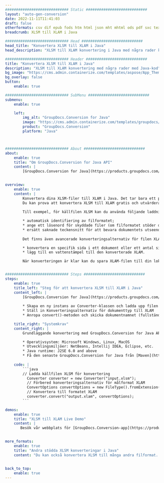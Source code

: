 ```yaml
---
############################# Static ############################
layout: "auto-gen-conversion"
date: 2022-11-11T11:41:03
draft: false
otherformats: csv dif epub fods htm html json mht mhtml ods pdf sxc tex tsv xlam xls xlsb xlsm xlsx xlt xltm xltx xml xps
breadcrumb: XLSM till XLAM i Java

############################# Head ############################
head_title: "Konvertera XLSM till XLAM i Java"
head_description: "XLSM till XLAM konvertering i Java med några rader kod. Konvertera över 160 filformat med hjälp av GroupDocs dokumentkonverterings-API för Java"

############################# Header ############################
title: "Konvertera XLSM till XLAM i Java"
description: "XLSM till XLAM konvertering med några rader med Java-kod"
bg_image: "https://cms.admin.containerize.com/templates/aspose/App_Themes/V3/images/bg/header1.png"
bg_overlay: false
button:
    enable: true

############################# SubMenu ############################
submenu:
    enable: true

    left:
        img_alt: "GroupDocs.Conversion for Java"
        image: "https://cms.admin.containerize.com/templates/groupdocs/images/product-logos/90x90-noborder/groupdocs-conversion-java.png"
        product: "GroupDocs.Conversion"
        platform: "Java"



############################# About ############################
about:
    enable: true
    title: "Om GroupDocs.Conversion for Java API"
    content: |
        [GroupDocs.Conversion for Java](https://products.groupdocs.com/conversion/java/) är ett avancerat filformatkonverterings-API för konvertering mellan populära bild- och dokumentformat som Microsoft Office, OpenDocument, PDF, HTML, e-post, CAD. och mycket mer med bara några rader kod. Det inbyggda API:t upptäcker automatiskt formaten för originaldokumenten och erbjuder många alternativ för att anpassa de konverterade dokumenten. Tillsammans med funktionen att extrahera information från ett dokument, stöder den också cachelagring av konverteringsresultaten till den lokala disken som standard. Men alla typer av cachelagring kan stödjas genom att implementera lämpliga gränssnitt - Amazon S3, Dropbox, Google Drive, Windows Azure, Reddis eller andra.
    

overview:
    enable: true
    content: |
        Konvertera dina XLSM-filer till XLAM i Java. Det tar bara ett par rader med Java-kod på valfri plattform, som Windows, Linux, macOS.
        Du kan prova att konvertera XLSM till XLAM gratis och utvärdera kvaliteten på konverteringsresultaten. Tillsammans med enkla filkonverteringsskript kan du prova mer sofistikerade alternativ för att ladda källfilen XLSM och lagra XLAM-utdata. 
        
        Till exempel, för källfilen XLSM kan du använda följande laddningsalternativ:

        * automatisk identifiering av filformatet;
        * ange ett lösenord för skyddade filer (om filformatet stöder det);
        * ersätt saknade teckensnitt för att bevara dokumentets utseende.
        
        Det finns även avancerade konverteringsalternativ för filen XLAM:

        * konvertera en specifik sida i ett dokument eller ett antal sidor;
        * lägg till en vattenstämpel till den konverterade XLAM.

        När konverteringen är klar kan du spara XLAM-filen till din lokala filsökväg eller till tredje parts lagring såsom FTP, Amazon S3, Google Drive, Dropbox etc. Observera - för att konvertera XLSM till XLAM behöver du inte installera någon ytterligare programvara, såsom MS Office, Open Office, Adobe Acrobat Reader etc.


############################# Steps ############################
steps:
    enable: true
    title_left: "Steg för att konvertera XLSM till XLAM i Java"
    content_left: |
        [GroupDocs.Conversion for Java](https://products.groupdocs.com/conversion/java/) låter utvecklare enkelt konvertera XLSM fil till XLAM med några rader kod.
        
        * Skapa en ny instans av Converter-klassen och ladda upp filen XLSM med den fullständiga sökvägen
        * Ställ in Konverteringsalternativ för dokumenttyp till XLAM
        * Anropa convert()-metoden och skicka dokumentnamnet (fullständig sökväg) och formatet (XLAM) som en parameter

    title_right: "Systemkrav"
    content_right: |
        Grundläggande konvertering med GroupDocs.Conversion for Java API kan göras med bara några rader kod. Våra API:er stöds på alla större plattformar och operativsystem. Innan du kör koden nedan, se till att du har följande förutsättningar installerade på ditt system.

        * Operativsystem: Microsoft Windows, Linux, MacOS
        * Utvecklingsmiljöer: NetBeans, Intellij IDEA, Eclipse, etc.
        * Java runtime: J2SE 6.0 and above
        * Få den senaste GroupDocs.Conversion for Java från [Maven](https://repository.groupdocs.com/webapp/#/artifacts/browse/tree/General/repo/com/groupdocs/groupdocs-conversion)
         
    code: |
        ```java    
        // Ladda källfilen XLSM för konvertering
          Converter converter = new Converter("input.xlsm");
          // Förbered konverteringsalternativ för målformat XLAM
          ConvertOptions convertOptions = new FileType().fromExtension("xlam").getConvertOptions();
          // Konvertera till formatet XLAM
          converter.convert("output.xlam", convertOptions);
        ```

demos:
    enable: true
    title: "XLSM till XLAM Live Demo"
    content: |
       Besök vår webbplats för [GroupDocs.Conversion-app](https://products.groupdocs.app/conversion/family) och försök konvertera XLSM till XLAM nu. Den kostnadsfria demon har följande fördelar
          

more_formats:
    enable: true
    title: "Andra stödda XLSM konverteringar i Java"
    content: "Du kan också konvertera XLSM till många andra filformat. Se listan nedan."
       
       
back_to_top:
    enable: true
---
```

